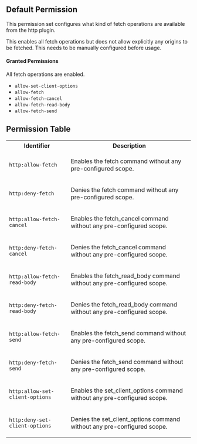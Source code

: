 ## Default Permission

This permission set configures what kind of
fetch operations are available from the http plugin.

This enables all fetch operations but does not
allow explicitly any origins to be fetched. This needs to
be manually configured before usage.

#### Granted Permissions

All fetch operations are enabled.



- `allow-set-client-options`
- `allow-fetch`
- `allow-fetch-cancel`
- `allow-fetch-read-body`
- `allow-fetch-send`

## Permission Table

<table>
<tr>
<th>Identifier</th>
<th>Description</th>
</tr>


<tr>
<td>

`http:allow-fetch`

</td>
<td>

Enables the fetch command without any pre-configured scope.

</td>
</tr>

<tr>
<td>

`http:deny-fetch`

</td>
<td>

Denies the fetch command without any pre-configured scope.

</td>
</tr>

<tr>
<td>

`http:allow-fetch-cancel`

</td>
<td>

Enables the fetch_cancel command without any pre-configured scope.

</td>
</tr>

<tr>
<td>

`http:deny-fetch-cancel`

</td>
<td>

Denies the fetch_cancel command without any pre-configured scope.

</td>
</tr>

<tr>
<td>

`http:allow-fetch-read-body`

</td>
<td>

Enables the fetch_read_body command without any pre-configured scope.

</td>
</tr>

<tr>
<td>

`http:deny-fetch-read-body`

</td>
<td>

Denies the fetch_read_body command without any pre-configured scope.

</td>
</tr>

<tr>
<td>

`http:allow-fetch-send`

</td>
<td>

Enables the fetch_send command without any pre-configured scope.

</td>
</tr>

<tr>
<td>

`http:deny-fetch-send`

</td>
<td>

Denies the fetch_send command without any pre-configured scope.

</td>
</tr>

<tr>
<td>

`http:allow-set-client-options`

</td>
<td>

Enables the set_client_options command without any pre-configured scope.

</td>
</tr>

<tr>
<td>

`http:deny-set-client-options`

</td>
<td>

Denies the set_client_options command without any pre-configured scope.

</td>
</tr>
</table>

